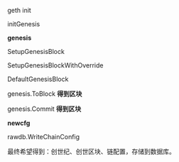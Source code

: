 geth init

initGenesis

**genesis**

SetupGenesisBlock

SetupGenesisBlockWithOverride

DefaultGenesisBlock

genesis.ToBlock **得到区块**

genesis.Commit **得到区块**

**newcfg**

rawdb.WriteChainConfig

最终希望得到：创世纪、创世区块、链配置，存储到数据库。

